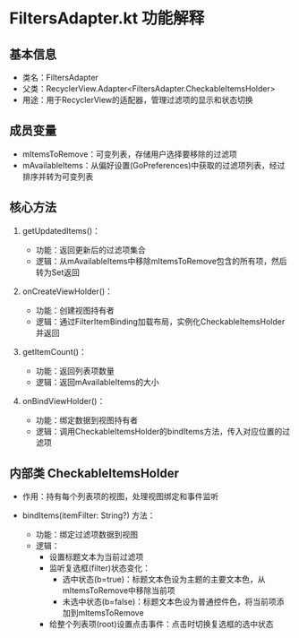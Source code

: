 # FiltersAdapter.kt 功能解释

## 基本信息
- 类名：FiltersAdapter
- 父类：RecyclerView.Adapter<FiltersAdapter.CheckableItemsHolder>
- 用途：用于RecyclerView的适配器，管理过滤项的显示和状态切换

## 成员变量
- mItemsToRemove：可变列表，存储用户选择要移除的过滤项
- mAvailableItems：从偏好设置(GoPreferences)中获取的过滤项列表，经过排序并转为可变列表

## 核心方法
1. getUpdatedItems()：
   - 功能：返回更新后的过滤项集合
   - 逻辑：从mAvailableItems中移除mItemsToRemove包含的所有项，然后转为Set返回

2. onCreateViewHolder()：
   - 功能：创建视图持有者
   - 逻辑：通过FilterItemBinding加载布局，实例化CheckableItemsHolder并返回

3. getItemCount()：
   - 功能：返回列表项数量
   - 逻辑：返回mAvailableItems的大小

4. onBindViewHolder()：
   - 功能：绑定数据到视图持有者
   - 逻辑：调用CheckableItemsHolder的bindItems方法，传入对应位置的过滤项

## 内部类 CheckableItemsHolder
- 作用：持有每个列表项的视图，处理视图绑定和事件监听

- bindItems(itemFilter: String?) 方法：
  - 功能：绑定过滤项数据到视图
  - 逻辑：
    - 设置标题文本为当前过滤项
    - 监听复选框(filter)状态变化：
      - 选中状态(b=true)：标题文本色设为主题的主要文本色，从mItemsToRemove中移除当前项
      - 未选中状态(b=false)：标题文本色设为普通控件色，将当前项添加到mItemsToRemove
    - 给整个列表项(root)设置点击事件：点击时切换复选框的选中状态
